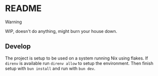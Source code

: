 # README

> [!WARNING]
> WIP, doesn't do anything, might burn your house down.

## Develop

The project is setup to be used on a system running Nix using flakes. If
`direnv` is available run `direnv allow` to setup the environment. Then finish
setup with `bun install` and run with `bun dev`.
